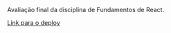 Avaliação final da disciplina de Fundamentos de React.

[Link para o deploy](at-fund-react.vercel.app)


